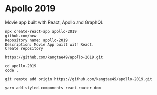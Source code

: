 # Apollo 2019

Movie app built with React, Apollo and GraphQL

```
npx create-react-app apollo-2019
github.com/new
Repository name: apollo-2019
Description: Movie App built with React.
Create repository

https://github.com/kangtae49/apollo-2019.git

cd apollo-2019
code .
```
```
git remote add origin https://github.com/kangtae49/apollo-2019.git
```
```
yarn add styled-components react-router-dom
```